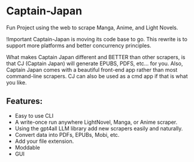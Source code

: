 # Captain-Japan

Fun Project using the web to scrape Manga, Anime, and Light Novels.

!Important
Captain-Japan is moving its code base to go. This rewrite is to support more platforms and better concurrency principles.

What makes Captain Japan different and BETTER than other scrapers, is that CJ (Captain Japan) will generate EPUBS, PDFS, etc... for you. Also, Captain Japan comes with a beautiful front-end app rather than most command-line scrapers. CJ can also be used as a cmd app if that is what you like.

## Features:
- Easy to use CLI
- A write-once run anywhere LightNovel, Manga, or Anime scraper.
- Using the gpt4all LLM library add new scrapers easily and naturally.
- Convert data into PDFs, EPUBs, Mobi, etc.
- Add your file extension.
- Moddable
- GUI
